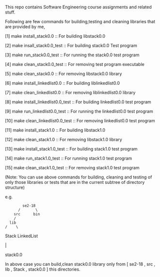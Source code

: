 This repo contains Software Engineering course assignments and related stuff.

Following are few commands for building,testing and cleaning libraries that are provided by me,

[1]     make install_stack0.0               :: For building libstack0.0

[2]     make insall_stack0.0_test           :: For building stack0.0 Test program

[3]     make run_stack0.0_test              :: For running the stack0.0 test program

[4]     make clean_stack0.0_test            :: For removing test program executable

[5]     make clean_stack0.0                 :: For removing libstack0.0 library 

[6]     make install_linkedlist0.0          :: For building liblinkedlist0.0

[7]     make clean_linkedlist0.0            :: For removing liblinkedlist0.0 library

[8]     make install_linkedlist0.0_test     :: For building linkedlist0.0 test program

[9]     make run_linkedlist0.0_test         :: For running the linkedlist0.0 test program

[10]    make clean_linkedlist0.0_test       :: For removing linkedlist0.0 test program

[11]    make install_stack1.0               :: For building libstack1.0

[12]    make clean_stack1.0                 :: For removing libstack1.0 library

[13]    make install_stack1.0_test          :: For building stack1.0 test program

[14]    make run_stack1.0_test              :: For running  stack1.0 test program

[15]    make clean_stack1.0_test            :: For removing stack1.0 test program

(Note: You can use above commands for building, cleaning and testing of only those libraries or tests that are in the current subtree of directory structure)

e.g.



            se2-18
          /       \
        src      bin
        /
      lib
    /    \
 Stack   LinkedList

  |

stack0.0




In above case you can build,clean stack0.0 library only from [ se2-18 , src , lib , Stack , stack0.0 ] this directories.

